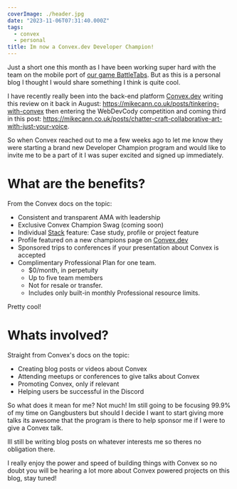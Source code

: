 ```yaml
---
coverImage: ./header.jpg
date: "2023-11-06T07:31:40.000Z"
tags:
  - convex
  - personal
title: Im now a Convex.dev Developer Champion!
---
```


Just a short one this month as I have been working super hard with the team on the mobile port of [our game BattleTabs](https://mikecann.co.uk/posts/battletabs-in-7-minutes). But as this is a personal blog I thought I would share something I think is quite cool.

I have recently really been into the back-end platform [Convex.dev](https://www.convex.dev/) writing this review on it back in August: https://mikecann.co.uk/posts/tinkering-with-convex then entering the WebDevCody competition and coming third in this post: https://mikecann.co.uk/posts/chatter-craft-collaborative-art-with-just-your-voice.

So when Convex reached out to me a few weeks ago to let me know they were starting a brand new Developer Champion program and would like to invite me to be a part of it I was super excited and signed up immediately.

# What are the benefits?

From the Convex docs on the topic:

- Consistent and transparent AMA with leadership
- Exclusive Convex Champion Swag (coming soon)
- Individual [Stack](https://stack.convex.dev/) feature: Case study, profile or project feature
- Profile featured on a new champions page on [Convex.dev](http://Convex.dev)
- Sponsored trips to conferences if your presentation about Convex is accepted
- Complimentary Professional Plan for one team.
  - $0/month, in perpetuity
  - Up to five team members
  - Not for resale or transfer.
  - Includes only built-in monthly Professional resource limits.

Pretty cool!

# Whats involved?

Straight from Convex's docs on the topic:

- Creating blog posts or videos about Convex
- Attending meetups or conferences to give talks about Convex
- Promoting Convex, only if relevant
- Helping users be successful in the Discord

So what does it mean for me? Not much! Im still going to be focusing 99.9% of my time on Gangbusters but should I decide I want to start giving more talks its awesome that the program is there to help sponsor me if I were to give a Convex talk.

Ill still be writing blog posts on whatever interests me so theres no obligation there.

I really enjoy the power and speed of building things with Convex so no doubt you will be hearing a lot more about Convex powered projects on this blog, stay tuned!
